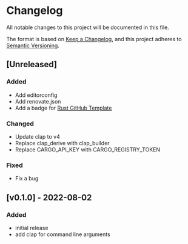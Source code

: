 # Changelog
All notable changes to this project will be documented in this file.

The format is based on [Keep a Changelog](https://keepachangelog.com/en/1.1.0/),
and this project adheres to [Semantic Versioning](https://semver.org/spec/v2.0.0.html).

## [Unreleased]

### Added
- Add editorconfig
- Add renovate.json
- Add a badge for [Rust GitHub Template](https://rust-github.github.io/)

### Changed
- Update clap to v4
- Replace clap_derive with clap_builder
- Replace CARGO_API_KEY with CARGO_REGISTRY_TOKEN

### Fixed
- Fix a bug

## [v0.1.0] - 2022-08-02

### Added
- initial release
- add clap for command line arguments
